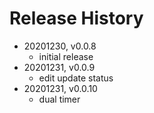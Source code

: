 # Release History

* 20201230, v0.0.8
	* initial release
* 20201231, v0.0.9
	* edit update status
* 20201231, v0.0.10
	* dual timer
